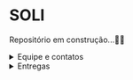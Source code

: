 # SOLI
Repositório em construção...🔧🔨
  <details>
    <summary> Equipe e contatos </summary>
    <br>
    <p><strong> Artur Sales Brasiliano - asb6@cesar.school </strong></p>
    <p><strong> Bruno Assunção da Silva - bas@cesar.school </strong></p>
    <p><strong> Darci Henrique Ayres Mendes de Carvalho - dhamc@cesar.school </strong></p>
    <p><strong> Felipe Marques Meira de Oliveira - fmmo@cesar.school </strong></p>
    <p><strong> Lais Sedicias Valença - lsv2@cesar.school </strong></p>
    <p><strong> João Pedro Aguiar Morais - jpam@cesar.school </strong></p>
    <p><strong> Lavínia Maranhão Faria da Silva - lmfs@cesar.school </strong></p>
    <p><strong> Malu de Aguiar Germani - mag@cesar.school </strong></p>
    <p><strong> Maria Eduarda Rêgo Barros - merb@cesar.school </strong></p>
    <p><strong> Marina Hoffmann Guimaraes - mhg@cesar.school </strong></p>    
  </details>

  <details>
    <summary> Entregas </summary>
    <br>
    <details>
      <summary> Status Report 1 </summary>
      <br>
      <p><strong>  </strong></p>
    </details>
    <details>
      <summary> Status Report 2 </summary>
      <br>
      <p><strong>  </strong></p>
    </details>
  </details>
    
